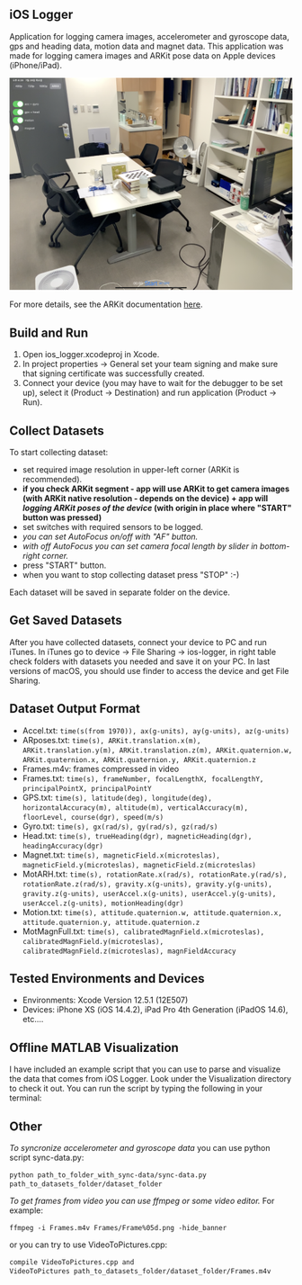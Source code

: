 ## iOS Logger ##

Application for logging camera images, accelerometer and gyroscope data, gps and heading data, motion data and magnet data.
This application was made for logging camera images and ARKit pose data on Apple devices (iPhone/iPad).

![iOS Logger](https://github.com/PyojinKim/ios_logger/blob/master/screenshot.png)

For more details, see the ARKit documentation [here](https://developer.apple.com/documentation/arkit).


## Build and Run ##

1. Open ios_logger.xcodeproj in Xcode.
2. In project properties -> General set your team signing and make sure that signing certificate was successfully created.
3. Connect your device (you may have to wait for the debugger to be set up), select it (Product -> Destination) and run application (Product -> Run).


## Collect Datasets ##

To start collecting dataset:
* set required image resolution in upper-left corner (ARKit is recommended).
* **if you check ARKit segment - app will use ARKit to get camera images (with ARKit native resolution - depends on the device) + app will _logging ARKit poses of the device_ (with origin in place where "START" button was pressed)**
* set switches with required sensors to be logged.
* _you can set AutoFocus on/off with "AF" button._
* _with off AutoFocus you can set camera focal length by slider in bottom-right corner._
* press "START" button.
* when you want to stop collecting dataset press "STOP" :-)

Each dataset will be saved in separate folder on the device.


## Get Saved Datasets ##

After you have collected datasets, connect your device to PC and run iTunes.
In iTunes go to device -> File Sharing -> ios-logger, in right table check folders with datasets you needed and save it on your PC.
In last versions of macOS, you should use finder to access the device and get File Sharing.


## Dataset Output Format ##

* Accel.txt: `time(s(from 1970)), ax(g-units), ay(g-units), az(g-units)`
* ARposes.txt: `time(s), ARKit.translation.x(m), ARKit.translation.y(m), ARKit.translation.z(m), ARKit.quaternion.w, ARKit.quaternion.x, ARKit.quaternion.y, ARKit.quaternion.z`
* Frames.m4v: frames compressed in video
* Frames.txt: `time(s), frameNumber, focalLengthX, focalLengthY, principalPointX, principalPointY`
* GPS.txt: `time(s), latitude(deg), longitude(deg), horizontalAccuracy(m), altitude(m), verticalAccuracy(m), floorLevel, course(dgr), speed(m/s)`
* Gyro.txt: `time(s), gx(rad/s), gy(rad/s), gz(rad/s)`  
* Head.txt: `time(s), trueHeading(dgr), magneticHeading(dgr), headingAccuracy(dgr)`
* Magnet.txt: `time(s), magneticField.x(microteslas), magneticField.y(microteslas), magneticField.z(microteslas)`
* MotARH.txt: `time(s), rotationRate.x(rad/s), rotationRate.y(rad/s), rotationRate.z(rad/s), gravity.x(g-units), gravity.y(g-units), gravity.z(g-units), userAccel.x(g-units), userAccel.y(g-units), userAccel.z(g-units), motionHeading(dgr)`
* Motion.txt: `time(s), attitude.quaternion.w, attitude.quaternion.x, attitude.quaternion.y, attitude.quaternion.z`
* MotMagnFull.txt: `time(s), calibratedMagnField.x(microteslas), calibratedMagnField.y(microteslas), calibratedMagnField.z(microteslas), magnFieldAccuracy`


## Tested Environments and Devices ##

* Environments: Xcode Version 12.5.1 (12E507)
* Devices: iPhone XS (iOS 14.4.2), iPad Pro 4th Generation (iPadOS 14.6), etc....


## Offline MATLAB Visualization ##

I have included an example script that you can use to parse and visualize the data that comes from iOS Logger.
Look under the Visualization directory to check it out.
You can run the script by typing the following in your terminal:


## Other ##
_To syncronize accelerometer and gyroscope data_ you can use python script sync-data.py:
```
python path_to_folder_with_sync-data/sync-data.py path_to_datasets_folder/dataset_folder
```

_To get frames from video you can use ffmpeg or some video editor._
For example:
```
ffmpeg -i Frames.m4v Frames/Frame%05d.png -hide_banner
```
or you can try to use VideoToPictures.cpp:
```
compile VideoToPictures.cpp and
VideoToPictures path_to_datasets_folder/dataset_folder/Frames.m4v
```
